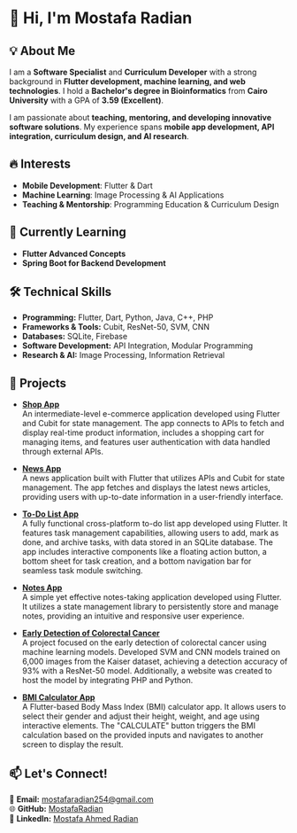 # 👋 Hi, I'm Mostafa Radian  

## 💡 About Me  
I am a **Software Specialist** and **Curriculum Developer** with a strong background in **Flutter development, machine learning, and web technologies**. I hold a **Bachelor's degree in Bioinformatics** from **Cairo University** with a GPA of **3.59 (Excellent)**.  

I am passionate about **teaching, mentoring, and developing innovative software solutions**. My experience spans **mobile app development, API integration, curriculum design, and AI research**.  

## 🔥 Interests  
- **Mobile Development**: Flutter & Dart  
- **Machine Learning**: Image Processing & AI Applications  
- **Teaching & Mentorship**: Programming Education & Curriculum Design  

## 🎯 Currently Learning  
- **Flutter Advanced Concepts**  
- **Spring Boot for Backend Development**  

## 🛠️ Technical Skills  
- **Programming:** Flutter, Dart, Python, Java, C++, PHP  
- **Frameworks & Tools:** Cubit, ResNet-50, SVM, CNN  
- **Databases:** SQLite, Firebase  
- **Software Development:** API Integration, Modular Programming  
- **Research & AI:** Image Processing, Information Retrieval  

## 🚀 Projects  

- **[Shop App](https://github.com/MostafaRadian/Shop-app)**  
  An intermediate-level e-commerce application developed using Flutter and Cubit for state management. The app connects to APIs to fetch and display real-time product information, includes a shopping cart for managing items, and features user authentication with data handled through external APIs.

- **[News App](https://github.com/MostafaRadian/News-App)**  
  A news application built with Flutter that utilizes APIs and Cubit for state management. The app fetches and displays the latest news articles, providing users with up-to-date information in a user-friendly interface.

- **[To-Do List App](https://github.com/MostafaRadian/To_Do_list)**  
  A fully functional cross-platform to-do list app developed using Flutter. It features task management capabilities, allowing users to add, mark as done, and archive tasks, with data stored in an SQLite database. The app includes interactive components like a floating action button, a bottom sheet for task creation, and a bottom navigation bar for seamless task module switching.

- **[Notes App](https://github.com/MostafaRadian/notes)**  
  A simple yet effective notes-taking application developed using Flutter. It utilizes a state management library to persistently store and manage notes, providing an intuitive and responsive user experience.

- **[Early Detection of Colorectal Cancer](https://github.com/MostafaRadian/Early-detection-of-Colorectal-Cancer-using-ResNet-50)**  
  A project focused on the early detection of colorectal cancer using machine learning models. Developed SVM and CNN models trained on 6,000 images from the Kaiser dataset, achieving a detection accuracy of 93% with a ResNet-50 model. Additionally, a website was created to host the model by integrating PHP and Python.

- **[BMI Calculator App](https://github.com/MostafaRadian/BMI_Calculator_fluuter)**  
  A Flutter-based Body Mass Index (BMI) calculator app. It allows users to select their gender and adjust their height, weight, and age using interactive elements. The "CALCULATE" button triggers the BMI calculation based on the provided inputs and navigates to another screen to display the result.

## 📫 Let's Connect!  
📧 **Email:** mostafaradian254@gmail.com  
🌐 **GitHub:** [MostafaRadian](https://github.com/MostafaRadian)  
💼 **LinkedIn:** [Mostafa Ahmed Radian](https://www.linkedin.com/in/mostafa-ahmed-radian-114a24181/)  
